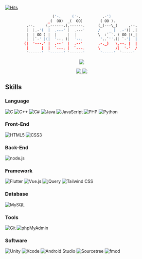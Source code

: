 [![Hits](https://hits.seeyoufarm.com/api/count/incr/badge.svg?url=https%3A%2F%2Fgithub.com%2FEliF-Lee%2FEliF-Lee&count_bg=%236495ED&title_bg=%23555555&icon=aiqfome.svg&icon_color=%23F0FFFF&title=Thanks+for+Visiting&edge_flat=false)](https://hits.seeyoufarm.com)

<div align=center>

``` py
             ('-.     ('-.          .-')             
           _(  OO)  _(  OO)        ( OO ).           
 ,--.     (,------.(,------.      (_)---\_)     ,--. 
 |  |.-')  |  .---' |  .---'      /    _ |  .-')| ,| 
 |  | OO ) |  |     |  |          \  :` `. ( OO |(_| 
 |  |`-' |(|  '--. (|  '--.        '..`''.)| `-'|  | 
(|  '---.' |  .--'  |  .--'       .-._)   \,--. |  | 
 |      |  |  `---. |  `---.      \       /|  '-'  / 
 `------'  `------' `------'       `-----'  `-----'  
```
<p>
  <a href="https://solved.ac/profile/lif">
    <img src="https://mazassumnida.wtf/api/v2/generate_badge?boj=lif" />
  </a>
</p>
  
<a href="https://github.com/EliF-Lee">
  <img src="https://github-readme-stats.vercel.app/api?username=elif-lee&hide=&count_private=true&show_icons=true&theme=vue" />
</a>

<a href="https://github.com/EliF-Lee?tab=repositories">
  <img src="https://github-readme-streak-stats.herokuapp.com/?user=elif-lee&theme=black-ice&hide_border=true&stroke=0000&background=0D1117&ring=e05397&fire=e05397&currStreakLabel=e05397" />
</a>
 
</div>

## Skills
<!-- https://simpleicons.org -->

### Language
![C](https://img.shields.io/badge/-c-A8B9CC?style=for-the-badge&logo=c&logoColor=fff)
![C++](https://img.shields.io/badge/-c%2B%2B-00599C?style=for-the-badge&logo=c%2B%2B&logoColor=fff)
![C#](https://img.shields.io/badge/-c%23-239120?style=for-the-badge&logo=csharp&logoColor=fff)
![Java](https://img.shields.io/badge/-Java-007396?style=for-the-badge&logo=java&logoColor=fff)
![JavaScript](https://img.shields.io/badge/-javascript-c2ad07?style=for-the-badge&logo=javascript&logoColor=fff)
![PHP](https://img.shields.io/badge/-php-777BB4?style=for-the-badge&logo=php&logoColor=fff)
![Python](https://img.shields.io/badge/-Python-3776ab?style=for-the-badge&logo=python&logoColor=fff)

### Front-End
![HTML5](https://img.shields.io/badge/-HTML5-E34F26?style=for-the-badge&logo=HTML5&logoColor=fff)
![CSS3](https://img.shields.io/badge/-CSS3-1572B6?style=for-the-badge&logo=CSS3&logoColor=fff)

### Back-End
![node.js](https://img.shields.io/badge/-node.js-339933?style=for-the-badge&logo=node.js&logoColor=fff)

### Framework
![Flutter](https://img.shields.io/badge/-flutter-02569B?style=for-the-badge&logo=flutter&logoColor=fff)
![Vue.js](https://img.shields.io/badge/-vue.js-4FC08D?style=for-the-badge&logo=vue.js&logoColor=fff)
![jQuery](https://img.shields.io/badge/-jQuery-0769AD?style=for-the-badge&logo=jQuery&logoColor=fff)
![Tailwind CSS](https://img.shields.io/badge/-tailwind%20css-06B6D4?style=for-the-badge&logo=tailwind%20css&logoColor=fff)

### Database
![MySQL](https://img.shields.io/badge/-mysql-4479A1?style=for-the-badge&logo=mysql&logoColor=fff)

### Tools
![Git](https://img.shields.io/badge/-Git-F05032?style=for-the-badge&logo=Git&logoColor=fff)
![phpMyAdmin](https://img.shields.io/badge/-phpMyAdmin-6C78AF?style=for-the-badge&logo=phpMyAdmin&logoColor=fff)

### Software
![Unity](https://img.shields.io/badge/-unity-000000?style=for-the-badge&logo=unity&logoColor=fff)
![Xcode](https://img.shields.io/badge/-Xcode-147EFB?style=for-the-badge&logo=Xcode&logoColor=fff)
![Android Studio](https://img.shields.io/badge/-Android%20Studio-3DDC84?style=for-the-badge&logo=Android%20Studio&logoColor=fff)
![Sourcetree](https://img.shields.io/badge/-Sourcetree-0052CC?style=for-the-badge&logo=Sourcetree&logoColor=fff)
![fmod](https://img.shields.io/badge/-fmod-000000?style=for-the-badge&logo=fmod&logoColor=fff)
